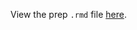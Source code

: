 View the prep `.rmd` file [here](https://github.com/OHI-Science/bhi-prep/blob/draft/prep/climate_change/v2019/climate_change_prep.rmd).
